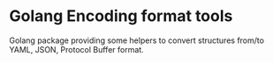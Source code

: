 Golang Encoding format tools
============================

Golang package providing some helpers to convert structures from/to YAML, JSON, Protocol Buffer format.

```